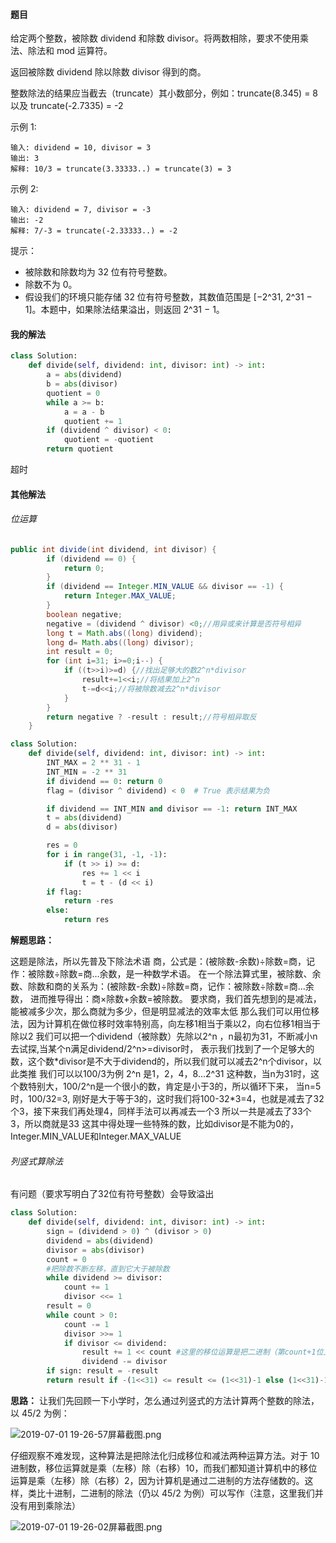 #### 题目

给定两个整数，被除数 dividend 和除数 divisor。将两数相除，要求不使用乘法、除法和 mod 运算符。

返回被除数 dividend 除以除数 divisor 得到的商。

整数除法的结果应当截去（truncate）其小数部分，例如：truncate(8.345) = 8 以及 truncate(-2.7335) = -2

示例 1:

```
输入: dividend = 10, divisor = 3
输出: 3
解释: 10/3 = truncate(3.33333..) = truncate(3) = 3
```


示例 2:

```
输入: dividend = 7, divisor = -3
输出: -2
解释: 7/-3 = truncate(-2.33333..) = -2
```


提示：

- 被除数和除数均为 32 位有符号整数。
- 除数不为 0。
- 假设我们的环境只能存储 32 位有符号整数，其数值范围是 [−2^31,  2^31 − 1]。本题中，如果除法结果溢出，则返回 2^31 − 1。

#### 我的解法

```python
class Solution:
    def divide(self, dividend: int, divisor: int) -> int:
        a = abs(dividend)
        b = abs(divisor)
        quotient = 0
        while a >= b:
            a = a - b
            quotient += 1
        if (dividend ^ divisor) < 0:
            quotient = -quotient
        return quotient
```

超时

#### 其他解法

###### 位运算

```java
public int divide(int dividend, int divisor) {
        if (dividend == 0) {
            return 0;
        }
        if (dividend == Integer.MIN_VALUE && divisor == -1) {
            return Integer.MAX_VALUE;
        }
        boolean negative;
        negative = (dividend ^ divisor) <0;//用异或来计算是否符号相异
        long t = Math.abs((long) dividend);
        long d= Math.abs((long) divisor);
        int result = 0;
        for (int i=31; i>=0;i--) {
            if ((t>>i)>=d) {//找出足够大的数2^n*divisor
                result+=1<<i;//将结果加上2^n
                t-=d<<i;//将被除数减去2^n*divisor
            }
        }
        return negative ? -result : result;//符号相异取反
    }
```

```python
class Solution:
    def divide(self, dividend: int, divisor: int) -> int:
        INT_MAX = 2 ** 31 - 1
        INT_MIN = -2 ** 31
        if dividend == 0: return 0
        flag = (divisor ^ dividend) < 0  # True 表示结果为负

        if dividend == INT_MIN and divisor == -1: return INT_MAX
        t = abs(dividend)
        d = abs(divisor)

        res = 0
        for i in range(31, -1, -1):
            if (t >> i) >= d:
                res += 1 << i
                t = t - (d << i)
        if flag:
            return -res
        else:
            return res
```

**解题思路：**

这题是除法，所以先普及下除法术语
商，公式是：(被除数-余数)÷除数=商，记作：被除数÷除数=商...余数，是一种数学术语。
在一个除法算式里，被除数、余数、除数和商的关系为：(被除数-余数)÷除数=商，记作：被除数÷除数=商...余数，
进而推导得出：商×除数+余数=被除数。
要求商，我们首先想到的是减法，能被减多少次，那么商就为多少，但是明显减法的效率太低
那么我们可以用位移法，因为计算机在做位移时效率特别高，向左移1相当于乘以2，向右位移1相当于除以2
我们可以把一个dividend（被除数）先除以2^n ，n最初为31，不断减小n去试探,当某个n满足dividend/2^n>=divisor时，
表示我们找到了一个足够大的数，这个数\*divisor是不大于dividend的，所以我们就可以减去2^n个divisor，以此类推
我们可以以100/3为例
2^n  是1，2，4，8...2^31 这种数，当n为31时，这个数特别大，100/2^n是一个很小的数，肯定是小于3的，所以循环下来，
 当n=5时，100/32=3, 刚好是大于等于3的，这时我们将100-32*3=4，也就是减去了32个3，接下来我们再处理4，同样手法可以再减去一个3
所以一共是减去了33个3，所以商就是33
这其中得处理一些特殊的数，比如divisor是不能为0的，Integer.MIN_VALUE和Integer.MAX_VALUE

###### 列竖式算除法

有问题（要求写明白了32位有符号整数）会导致溢出

```python
class Solution:
    def divide(self, dividend: int, divisor: int) -> int:
        sign = (dividend > 0) ^ (divisor > 0)
        dividend = abs(dividend)
        divisor = abs(divisor)
        count = 0
        #把除数不断左移，直到它大于被除数
        while dividend >= divisor:
            count += 1
            divisor <<= 1
        result = 0
        while count > 0:
            count -= 1
            divisor >>= 1
            if divisor <= dividend:
                result += 1 << count #这里的移位运算是把二进制（第count+1位上的1）转换为十进制
                dividend -= divisor
        if sign: result = -result
        return result if -(1<<31) <= result <= (1<<31)-1 else (1<<31)-1 
```

**思路：**
让我们先回顾一下小学时，怎么通过列竖式的方法计算两个整数的除法，以 45/2 为例：

![2019-07-01 19-26-57屏幕截图.png](https://pic.leetcode-cn.com/06d1587045a44cafe8be84000aeced19cfc27ea09aabd8df3a89de6c5d2d8d7d-2019-07-01%2019-26-57%E5%B1%8F%E5%B9%95%E6%88%AA%E5%9B%BE.png)

仔细观察不难发现，这种算法是把除法化归成移位和减法两种运算方法。对于 10 进制数，移位运算就是乘（左移）除（右移）10，而我们都知道计算机中的移位运算是乘（左移）除（右移）2，因为计算机是通过二进制的方法存储数的。这样，类比十进制，二进制的除法（仍以 45/2 为例）可以写作（注意，这里我们并没有用到乘除法）

![2019-07-01 19-26-02屏幕截图.png](https://pic.leetcode-cn.com/b0b567805574f94e215153555d7bed5c3de04f3555bbae0e9c767afaf421d13d-2019-07-01%2019-26-02%E5%B1%8F%E5%B9%95%E6%88%AA%E5%9B%BE.png)

